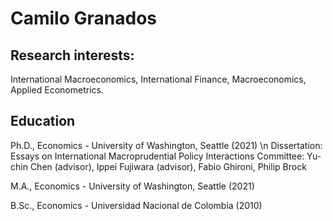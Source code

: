 # Camilo Granados

## Research interests:

International Macroeconomics, International Finance, Macroeconomics, Applied Econometrics.

## Education

Ph.D., Economics - University of Washington, Seattle (2021) \n
Dissertation: Essays on International Macroprudential Policy Interactions
Committee: Yu-chin Chen (advisor), Ippei Fujiwara (advisor), Fabio Ghironi, Philip Brock

M.A., Economics - University of Washington, Seattle (2021)

B.Sc., Economics - Universidad Nacional de Colombia (2010)
